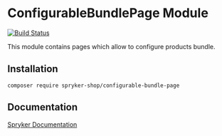 # ConfigurableBundlePage Module
[![Build Status](https://travis-ci.org/spryker-shop/configurable-bundle-page.svg)](https://travis-ci.org/spryker-shop/configurable-bundle-page)

This module contains pages which allow to configure products bundle.

## Installation

```
composer require spryker-shop/configurable-bundle-page
```

## Documentation

[Spryker Documentation](https://documentation.spryker.com/module_guide/overview.htm)
